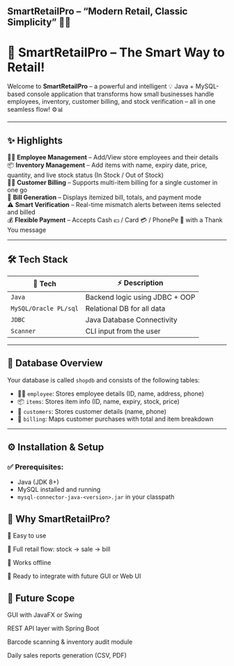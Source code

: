 ## SmartRetailPro – “Modern Retail, Classic Simplicity” 🛒📘

# 🛒 SmartRetailPro – The Smart Way to Retail!

Welcome to **SmartRetailPro** – a powerful and intelligent 💡 Java + MySQL-based console application that transforms how small businesses handle employees, inventory, customer billing, and stock verification – all in one seamless flow! ⚙️📊

---

## ✨ Highlights

🧑‍💼 **Employee Management** – Add/View store employees and their details  
📦 **Inventory Management** – Add items with name, expiry date, price, quantity, and live stock status (In Stock / Out of Stock)  
🧑‍🛍️ **Customer Billing** – Supports multi-item billing for a single customer in one go  
🧾 **Bill Generation** – Displays itemized bill, totals, and payment mode  
⚠️ **Smart Verification** – Real-time mismatch alerts between items selected and billed  
💰 **Flexible Payment** – Accepts Cash 💵 / Card 💳 / PhonePe 📱 with a Thank You message  

---

## 🛠️ Tech Stack

| 🔧 Tech         | ⚡ Description             |
|-----------------|----------------------------|
| `Java`          | Backend logic using JDBC + OOP |
| `MySQL/Oracle PL/sql`         | Relational DB for all data |
| `JDBC`          | Java Database Connectivity |
| `Scanner`       | CLI input from the user    |

---

## 📂 Database Overview

Your database is called `shopdb` and consists of the following tables:

- 👨‍💼 `employee`: Stores employee details (ID, name, address, phone)
- 📦 `items`: Stores item info (ID, name, expiry, stock, price)
- 👤 `customers`: Stores customer details (name, phone)
- 🧾 `billing`: Maps customer purchases with total and item breakdown

---

## ⚙️ Installation & Setup

### ✅ Prerequisites:
- Java (JDK 8+)
- MySQL installed and running
- `mysql-connector-java-<version>.jar` in your classpath

## 🌟 Why SmartRetailPro?
🔹 Easy to use

🔹 Full retail flow: stock → sale → bill

🔹 Works offline

🔹 Ready to integrate with future GUI or Web UI

## 📌 Future Scope

GUI with JavaFX or Swing

REST API layer with Spring Boot

Barcode scanning & inventory audit module

Daily sales reports generation (CSV, PDF)
